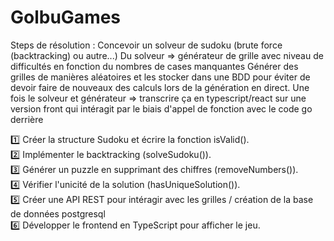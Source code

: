# GolbuGames

Steps de résolution : 
Concevoir un solveur de sudoku (brute force (backtracking) ou autre...)
Du solveur => générateur de grille avec niveau de difficultés en fonction du nombres de cases manquantes 
Générer des grilles de manières aléatoires et les stocker dans une BDD pour éviter de devoir faire de nouveaux des calculs lors de la génération en direct. 
Une fois le solveur et générateur => transcrire ça en typescript/react sur une version front qui intéragit par le biais d'appel de fonction avec le code go derrière

1️⃣ Créer la structure Sudoku et écrire la fonction isValid(). <br>
2️⃣ Implémenter le backtracking (solveSudoku()). <br> 
3️⃣ Générer un puzzle en supprimant des chiffres (removeNumbers()).  <br> 
4️⃣ Vérifier l'unicité de la solution (hasUniqueSolution()). <br> 
5️⃣ Créer une API REST pour intéragir avec les grilles / création de la base de données postgresql  <br> 
6️⃣ Développer le frontend en TypeScript pour afficher le jeu. <br> 

